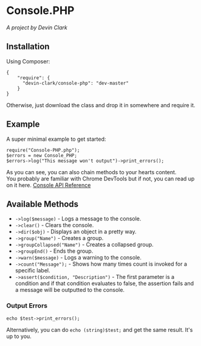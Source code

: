 # Console.PHP

_A project by Devin Clark_

## Installation
Using Composer: 

    {
        "require": {
          "devin-clark/console-php": "dev-master"
        }
    }

Otherwise, just download the class and drop it in somewhere and require it.

## Example

A super minimal example to get started: 

    require("Console-PHP.php");  
    $errors = new Console_PHP;
    $errors->log("This message won't output")->print_errors();

As you can see, you can also chain methods to your hearts content.  
You probably are familiar with Chrome DevTools but if not, you can read up on it here. [Console API Reference](https://developers.google.com/chrome-developer-tools/docs/console-api) 

## Available Methods
* `->log($message)` - Logs a message to the console.
* `->clear()` - Clears the console.
* `->dir($obj)` - Displays an object in a pretty way.
* `->group("Name")` - Creates a group.
* `->groupCollapsed("Name")` - Creates a collapsed group.
* `->groupEnd()` - Ends the group.
* `->warn($message)` - Logs a warning to the console.
* `->count("Message");` - Shows how many times count is invoked for a specific label.
* `->assert($condition, "Description")` - The first parameter is a condition and if that condition evaluates to false, the assertion fails and a message will be outputted to the console.

### Output Errors  
    echo $test->print_errors();
Alternatively, you can do `echo (string)$test;` and get the same result. It's up to you.
